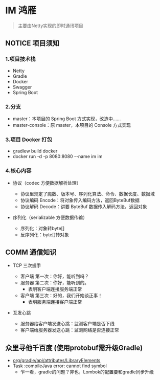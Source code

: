 # IM 鸿雁
> 主要由Netty实现的即时通讯项目


## NOTICE 项目须知

### 1.项目技术栈
- Netty
- Gradle
- Docker
- Swagger
- Spring Boot

### 2.分支
- master：本项目的 Spring Boot 方式实现，改造中......
- master-console：原 master，本项目的 Console 方式实现

### 3.项目 Docker 打包
- gradlew build docker
- docker run -d -p 8080:8080 --name im im

### 4.核心内容
- 协议（codec 方便数据解析处理）
    - 协议里规定了魔数、版本号、序列化算法、命令、数据长度、数据域
    - 协议编码 Encode：将对象传入编码方法，返回ByteBuf数据
    - 协议解码 Decode：讲要 ByteBuf 数据传入解码方法，返回对象

- 序列化（serializable 方便数据传输）
    - 序列化：对象转byte[]
    - 反序列化：byte[]转对象

## COMM 通信知识
- TCP 三次握手
    - 客户端 第一次：你好，能听到吗？
    - 服务器 第二次：你好，能听到的。
        - 表明客户端连接服务端正常
    - 客户端 第三次：好的，我们开始谈正事！
        - 表明服务端连接客户端正常

- 互发心跳
    - 服务器给客户端发送心跳：监测客户端是否下线
    - 客户端给服务器发送心跳：监测网络是否连接正常

## 众里寻他千百度 (使用protobuf需升级Gradle)
- [org/gradle/api/attributes/LibraryElements](https://github.com/google/protobuf-gradle-plugin/issues/378)
- Task :compileJava error: cannot find symbol
  - 乍一看，gradle的问题？非也，Lombok的配置要和gradle同步升级
